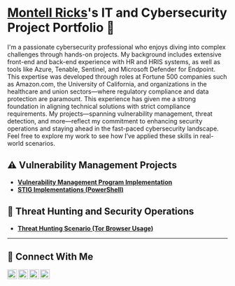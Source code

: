 # <a href="[https://www.linkedin.com/in/jimmy/](https://www.linkedin.com/in/montellricks/)">Montell Ricks</a>'s IT and Cybersecurity Project Portfolio 🔐

I'm a passionate cybersecurity professional who enjoys diving into complex challenges through hands-on projects. My background includes extensive front-end and back-end experience with HR and HRIS systems, as well as tools like Azure, Tenable, Sentinel, and Microsoft Defender for Endpoint. This expertise was developed through roles at Fortune 500 companies such as Amazon.com, the University of California, and organizations in the healthcare and union sectors—where regulatory compliance and data protection are paramount. This experience has given me a strong foundation in aligning technical solutions with strict compliance requirements. My projects—spanning vulnerability management, threat detection, and more—reflect my commitment to enhancing security operations and staying ahead in the fast-paced cybersecurity landscape. Feel free to explore my work to see how I’ve applied these skills in real-world scenarios.


## ⚠️ Vulnerability Management Projects

- **[Vulnerability Management Program Implementation](https://github.com/MontellRicks/vulnerability-management-program)**
- **[STIG Implementations (PowerShell)](https://github.com/joshmadakor0/stig-implementations)**

## 🚨 Threat Hunting and Security Operations

- **[Threat Hunting Scenario (Tor Browser Usage)](https://github.com/MontellRicks/Threat-Hunting-Scenario-Tor-Browser-Usage-)**

<hr/>

## 🤳 Connect With Me

[<img align="left" alt="jimmy | YouTube" width="22px" src="https://cdn.jsdelivr.net/npm/simple-icons@v3/icons/youtube.svg" />][youtube]
[<img align="left" alt="jimmy | Twitter" width="22px" src="https://cdn.jsdelivr.net/npm/simple-icons@v3/icons/twitter.svg" />][twitter]
[<img align="left" alt="jimmy | LinkedIn" width="22px" src="https://cdn.jsdelivr.net/npm/simple-icons@v3/icons/linkedin.svg" />][linkedin]
[<img align="left" alt="jimmy | Instagram" width="22px" src="https://cdn.jsdelivr.net/npm/simple-icons@v3/icons/instagram.svg" />][instagram]

[twitter]: https://twitter.com/
[youtube]: https://www.youtube.com/c/
[instagram]: https://www.instagram.com/
[linkedin]: https://linkedin.com/in/

<!--
<img width="35" alt="image" src="https://github.com/user-attachments/assets/2f41c7cd-5ea8-4475-b451-a37161b6c3fb"> 
<img width="35" alt="image" src="https://github.com/user-attachments/assets/77649969-9910-4994-8b96-74a116cfb2a8">
-->
